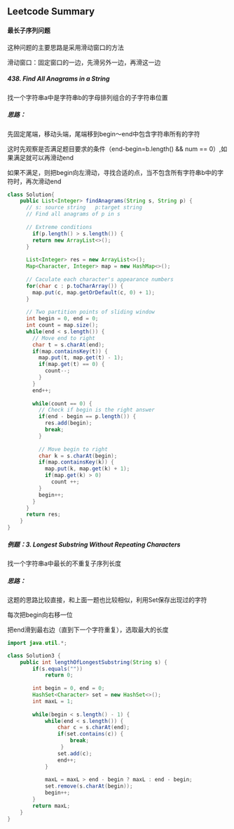 ## Leetcode Summary

#### 最长子序列问题

这种问题的主要思路是采用滑动窗口的方法

滑动窗口：固定窗口的一边，先滑另外一边，再滑这一边



##### 438. Find All Anagrams in a String

找一个字符串a中是字符串b的字母排列组合的子字符串位置

##### 思路：

先固定尾端，移动头端，尾端移到begin～end中包含字符串所有的字符

这时先观察是否满足题目要求的条件（end-begin=b.length() && num == 0）,如果满足就可以再滑动end

如果不满足，则把begin向左滑动，寻找合适的点，当不包含所有字符串b中的字符时，再次滑动end

```java
class Solution{
    public List<Integer> findAnagrams(String s, String p) {
      // s: source string	p:target string
      // Find all anagrams of p in s
      
      // Extreme conditions
    	if(p.length() > s.length()) {
        return new ArrayList<>();
      }
      
      List<Integer> res = new ArrayList<>();
      Map<Character, Integer> map = new HashMap<>();
      
      // Caculate each character's appearance numbers
      for(char c : p.toCharArray()) {
        map.put(c, map.getOrDefault(c, 0) + 1);
      }
      
      // Two partition points of sliding window
      int begin = 0, end = 0;
      int count = map.size();				
      while(end < s.length()) {
        // Move end to right
        char t = s.charAt(end);
        if(map.containsKey(t)) {
          map.put(t, map.get(t) - 1);
          if(map.get(t) == 0) {
            count--;
          }
        }
        end++;
        
        while(count == 0) {
          // Check if begin is the right answer
          if(end - begin == p.length()) {
            res.add(begin);
            break;
          }
          
          // Move begin to right
          char k = s.charAt(begin);
          if(map.containsKey(k)) {
            map.put(k, map.get(k) + 1);
            if(map.get(k) > 0)
              count ++;
          }
          begin++;
        }  
      }
      return res;
    }
}
```



##### 例题：3. Longest Substring Without Repeating Characters

找一个字符串a中最长的不重复子序列长度

##### 思路：

这题的思路比较直接，和上面一题也比较相似，利用Set保存出现过的字符

每次把begin向右移一位

把end滑到最右边（直到下一个字符重复），选取最大的长度

```java
import java.util.*;

class Solution3 {
    public int lengthOfLongestSubstring(String s) {
        if(s.equals(""))
            return 0;
        
        int begin = 0, end = 0;
        HashSet<Character> set = new HashSet<>();
        int maxL = 1;
        
        while(begin < s.length() - 1) {
            while(end < s.length()) {
                char c = s.charAt(end);
                if(set.contains(c)) {
                    break;
                 }
                set.add(c);
                end++;
            }
            
            maxL = maxL > end - begin ? maxL : end - begin;
            set.remove(s.charAt(begin));
            begin++;
        }
        return maxL;
    }
}
```

